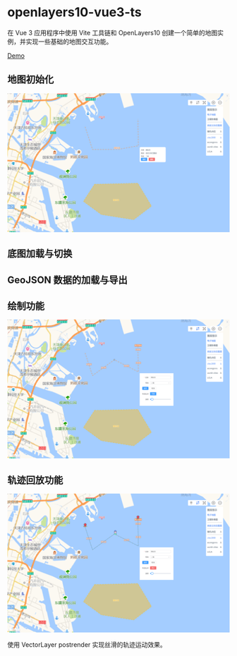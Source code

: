 # openlayers10-vue3-ts

在 Vue 3 应用程序中使用 Vite 工具链和 OpenLayers10 创建一个简单的地图实例，并实现一些基础的地图交互功能。

[Demo](https://liuzhenghe30265.github.io/openlayers10-vue3-ts/)

## 地图初始化

![](1.png)

## 底图加载与切换

## GeoJSON 数据的加载与导出

## 绘制功能

![](2.png)

## 轨迹回放功能

![](3.png)

使用 VectorLayer postrender 实现丝滑的轨迹运动效果。
